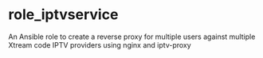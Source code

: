 # role_iptvservice
An Ansible role to create a reverse proxy for multiple users against multiple Xtream code IPTV providers using nginx and iptv-proxy

